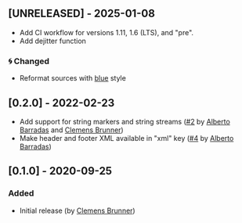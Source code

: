 ## [UNRELEASED] - 2025-01-08

 - Add CI workflow for versions 1.11, 1.6 (LTS), and "pre".
 - Add dejitter function

### 🌀 Changed
- Reformat sources with [blue](https://github.com/JuliaDiff/BlueStyle) style

## [0.2.0] - 2022-02-23
- Add support for string markers and string streams ([#2](https://github.com/cbrnr/XDF.jl/pull/2) by [Alberto Barradas](https://github.com/abcsds) and [Clemens Brunner](https://github.com/cbrnr))
- Make header and footer XML available in "xml" key ([#4](https://github.com/cbrnr/XDF.jl/pull/4) by [Alberto Barradas](https://github.com/abcsds))

## [0.1.0] - 2020-09-25
### Added
- Initial release (by [Clemens Brunner](https://github.com/cbrnr))
